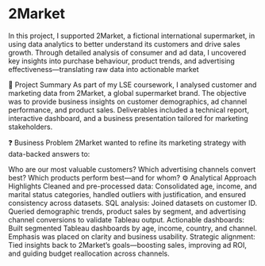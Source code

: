 # 2Market
In this project, I supported 2Market, a fictional international supermarket, in using data analytics to better understand its customers and drive sales growth. Through detailed analysis of consumer and ad data, I uncovered key insights into purchase behaviour, product trends, and advertising effectiveness—translating raw data into actionable market

🧾 Project Summary
As part of my LSE coursework, I analysed customer and marketing data from 2Market, a global supermarket brand. The objective was to provide business insights on customer demographics, ad channel performance, and product sales. Deliverables included a technical report, interactive dashboard, and a business presentation tailored for marketing stakeholders.

❓ Business Problem
2Market wanted to refine its marketing strategy with data-backed answers to:

Who are our most valuable customers?
Which advertising channels convert best?
Which products perform best—and for whom?
⚙️ Analytical Approach Highlights
Cleaned and pre-processed data: Consolidated age, income, and marital status categories, handled outliers with justification, and ensured consistency across datasets.
SQL analysis: Joined datasets on customer ID. Queried demographic trends, product sales by segment, and advertising channel conversions to validate Tableau output.
Actionable dashboards: Built segmented Tableau dashboards by age, income, country, and channel. Emphasis was placed on clarity and business usability.
Strategic alignment: Tied insights back to 2Market’s goals—boosting sales, improving ad ROI, and guiding budget reallocation across channels.
